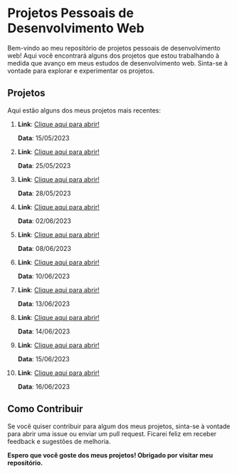 <h1>Projetos Pessoais de Desenvolvimento Web</h1>

<p>Bem-vindo ao meu repositório de projetos pessoais de desenvolvimento web! Aqui você encontrará alguns dos projetos que estou trabalhando à medida que avanço em meus estudos de desenvolvimento web. Sinta-se à vontade para explorar e experimentar os projetos.</p>

<h2>Projetos</h2>

<p>Aqui estão alguns dos meus projetos mais recentes:</p>

<ol>
    <li>
        <strong>Link</strong>: <a href="https://jefersonwayne.github.io/projetos/first-website/index.html" target="_blank">Clique aqui para abrir!</a>
            <p><strong>Data</strong>: 15/05/2023</p>
    </li>
    <li>
        <strong>Link</strong>: <a href="https://jefersonwayne.github.io/projetos/website-android/index.html" target="_blank">Clique aqui para abrir!</a>
            <p><strong>Data</strong>: 25/05/2023</p>
    </li>
    <li>
        <strong>Link</strong>: <a href="https://jefersonwayne.github.io/projetos/website-cordel/index.html" target="_blank">Clique aqui para abrir!</a>
            <p><strong>Data</strong>: 28/05/2023</p>
    </li>
    <li>
        <strong>Link</strong>: <a href="https://jefersonwayne.github.io/projetos/website-social/index.html" target="_blank">Clique aqui para abrir!</a>
            <p><strong>Data</strong>: 02/06/2023</p>
    </li>
    <li>
        <strong>Link</strong>: <a href="https://jefersonwayne.github.io/projetos/website-login/index.html" target="_blank">Clique aqui para abrir!</a>
            <p><strong>Data</strong>: 08/06/2023</p>
    </li>
    <li>
        <strong>Link</strong>: <a href="https://jefersonwayne.github.io/projetos/landing-page-01/index.html" target="_blank">Clique aqui para abrir!</a>
            <p><strong>Data</strong>: 10/06/2023</p>
    </li>
    <li>
        <strong>Link</strong>: <a href="https://jefersonwayne.github.io/projetos/photo-gallery/index.html" target="_blank">Clique aqui para abrir!</a>
            <p><strong>Data</strong>: 13/06/2023</p>
    </li>
        <li>
        <strong>Link</strong>: <a href="https://jefersonwayne.github.io/projetos/responsive-cards/index.html" target="_blank">Clique aqui para abrir!</a>
            <p><strong>Data</strong>: 14/06/2023</p>
    </li>
        <li>
        <strong>Link</strong>: <a href="https://jefersonwayne.github.io/projetos/qr-code-component/index.html" target="_blank">Clique aqui para abrir!</a>
            <p><strong>Data</strong>: 15/06/2023</p>
    </li>
        <li>
        <strong>Link</strong>: <a href="https://jefersonwayne.github.io/projetos/summary/index.html" target="_blank">Clique aqui para abrir!</a>
            <p><strong>Data</strong>: 16/06/2023</p>
    </li>
</ol>

<h2>Como Contribuir</h2>

<p>Se você quiser contribuir para algum dos meus projetos, sinta-se à vontade para abrir uma issue ou enviar um pull request. Ficarei feliz em receber feedback e sugestões de melhoria.</p>

<p><strong>Espero que você goste dos meus projetos! Obrigado por visitar meu repositório.</strong></p>
